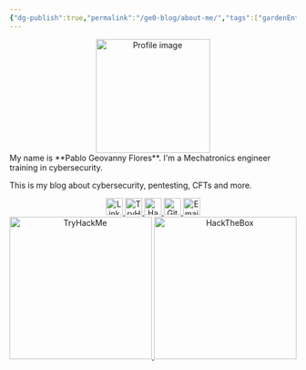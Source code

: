 ```yaml
---
{"dg-publish":true,"permalink":"/ge0-blog/about-me/","tags":["gardenEntry"]}
---
```


<div align="center">
	<img src="https://tryhackme-images.s3.amazonaws.com/user-avatars/64860e3a1aa6c3004a78a6ce-1717730285921" alt="Profile image" height="200">
    </a>
</div>
My name is **Pablo Geovanny Flores**.
I'm a Mechatronics engineer training in cybersecurity.

This is my blog about cybersecurity, pentesting, CFTs and more.

<div align="center">
    <a href="https://www.linkedin.com/in/p-g-f">
	<img src="https://img.shields.io/badge/LinkedIn-5AB0F7?style=flat&logo=linkedin" alt="LinkedIn Badge" height="30">
    </a>
    <a href="https://tryhackme.com/p/Ge0">
	<img src="https://img.shields.io/badge/TryHackMe-C11111?style=flat&logo=tryhackme&logoColor=white" alt="TryHackMe Badge" height="30">
    </a>
	<a href="https://app.hackthebox.com/users/1827323">
	<img src="https://img.shields.io/badge/HackTheBox-9FEF00?style=flat&logo=hackthebox&logoColor=gray" alt="HackTheBox Badge" height="30">
    </a>
    <a href="https://github.com/pablogeovanny">
	<img src="https://img.shields.io/badge/GitHub-gray?style=flat&logo=github&logoColor=white" alt="GitHub Badge" height="30">
    </a>
    <a href="mailto:pgfloresm@protonmail.com">
	<img src="https://img.shields.io/badge/Email-8D6DFF?style=flat&logo=protonmail&logoColor=white" alt="Email Badge" height="30">
    </a>
</div>
<div align="center">
    <a href="https://tryhackme.com/p/Ge0">
      <img src="https://tryhackme-badges.s3.amazonaws.com/Ge0.png" alt="TryHackMe" width="250">
    </a>
    <a href="https://app.hackthebox.com/users/1827323">
      <img src="https://www.hackthebox.com/badge/image/1827323" alt="HackTheBox" width="250">
    </a>
</div>



